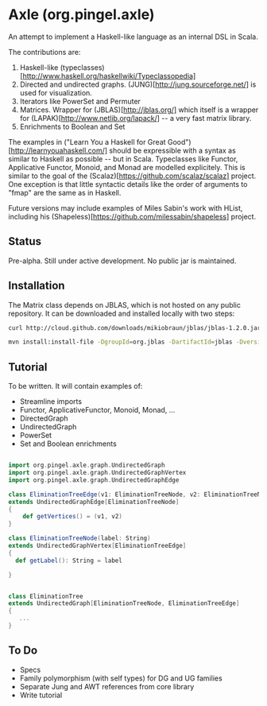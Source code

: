 
Axle (org.pingel.axle)
======================

An attempt to implement a Haskell-like language as an internal DSL in Scala.

The contributions are:

1. Haskell-like (typeclasses)[http://www.haskell.org/haskellwiki/Typeclassopedia]
1. Directed and undirected graphs.  (JUNG)[http://jung.sourceforge.net/] is used for visualization.
1. Iterators like PowerSet and Permuter
1. Matrices.  Wrapper for (JBLAS)[http://jblas.org/] which itself is a wrapper for (LAPAK)[http://www.netlib.org/lapack/] -- a very fast matrix library.
1. Enrichments to Boolean and Set

The examples in ("Learn You a Haskell for Great Good")[http://learnyouahaskell.com/] should be expressible
with a syntax as similar to Haskell as possible -- but in Scala.
Typeclasses like Functor, Applicative Functor, Monoid, and Monad are modelled explicitely.
This is similar to the goal of the (Scalaz)[https://github.com/scalaz/scalaz] project.
One exception is that little syntactic details like the order of arguments to "fmap"
are the same as in Haskell.

Future versions may include examples of Miles Sabin's work with HList, including his (Shapeless)[https://github.com/milessabin/shapeless] project.

Status
------

Pre-alpha.  Still under active development.  No public jar is maintained.

Installation
------------

The Matrix class depends on JBLAS, which is not hosted on any public repository.
It can be downloaded and installed locally with two steps:

```bash
curl http://cloud.github.com/downloads/mikiobraun/jblas/jblas-1.2.0.jar -o lib/jblas-1.2.0.jar

mvn install:install-file -DgroupId=org.jblas -DartifactId=jblas -Dversion=1.2.0 -Dfile=jblas-1.2.0.jar -Dpackaging=jar -DgeneratePom=true
```


Tutorial
--------

To be written.  It will contain examples of:

* Streamline imports
* Functor, ApplicativeFunctor, Monoid, Monad, ...
* DirectedGraph
* UndirectedGraph
* PowerSet
* Set and Boolean enrichments

```scala

import org.pingel.axle.graph.UndirectedGraph
import org.pingel.axle.graph.UndirectedGraphVertex
import org.pingel.axle.graph.UndirectedGraphEdge

class EliminationTreeEdge(v1: EliminationTreeNode, v2: EliminationTreeNode)
extends UndirectedGraphEdge[EliminationTreeNode]
{
	def getVertices() = (v1, v2)
}

class EliminationTreeNode(label: String)
extends UndirectedGraphVertex[EliminationTreeEdge]
{
  def getLabel(): String = label

}


class EliminationTree
extends UndirectedGraph[EliminationTreeNode, EliminationTreeEdge]
{
   ...
}

```

To Do
-----

* Specs
* Family polymorphism (with self types) for DG and UG families
* Separate Jung and AWT references from core library
* Write tutorial





